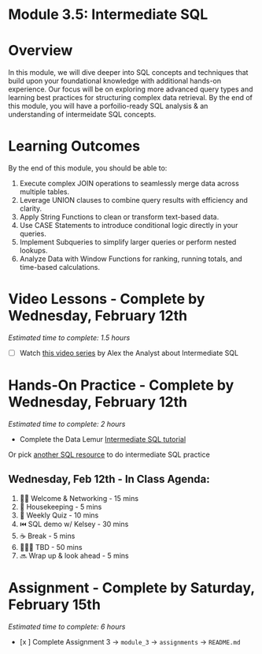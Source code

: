 # Module 3.5: Intermediate SQL 

# Overview 

In this module, we will dive deeper into SQL concepts and techniques that build upon your foundational knowledge with additional hands-on experience. Our focus will be on exploring more advanced query types and learning best practices for structuring complex data retrieval. By the end of this module, you will have a porfoilio-ready SQL analysis & an understanding of intermeidate SQL concepts. 

# Learning Outcomes

By the end of this module, you should be able to:

1. Execute complex JOIN operations to seamlessly merge data across multiple tables.
2. Leverage UNION clauses to combine query results with efficiency and clarity.
3. Apply String Functions to clean or transform text-based data.
4. Use CASE Statements to introduce conditional logic directly in your queries.
5. Implement Subqueries to simplify larger queries or perform nested lookups.
6. Analyze Data with Window Functions for ranking, running totals, and time-based calculations.

# Video Lessons - Complete by Wednesday, February 12th

_Estimated time to complete: 1.5 hours_

- [ ] Watch [this video series](https://www.youtube.com/playlist?list=PLUaB-1hjhk8G5zci4HA8E21x2BJS3jzNm) by Alex the Analyst about Intermediate SQL 

# Hands-On Practice - Complete by Wednesday, February 12th 

_Estimated time to complete: 2 hours_

* Complete the Data Lemur [Intermediate SQL tutorial](https://datalemur.com/sql-tutorial/intermediate-data-science-sql-intro)  

Or pick [another SQL resource](https://github.com/KelseyATaylor/Data-Tech-Moms-Resources?tab=readme-ov-file#sql) to do intermediate SQL practice 

## Wednesday, Feb 12th - In Class Agenda: 

1) 👯‍♀️ Welcome & Networking - 15 mins 
2) 🧹 Housekeeping - 5 mins 
3) 📝 Weekly Quiz - 10 mins 
4) ⏮️ SQL demo w/ Kelsey - 30 mins
5) ☕️ Break - 5 mins 
6) 👩🏻‍🏫 TBD -  50 mins
7) 🔜 Wrap up & look ahead - 5 mins 

# Assignment - Complete by Saturday, February 15th 

_Estimated time to complete: 6 hours_

- [x ] Complete Assignment 3 -> `module_3` -> `assignments` -> `README.md`






